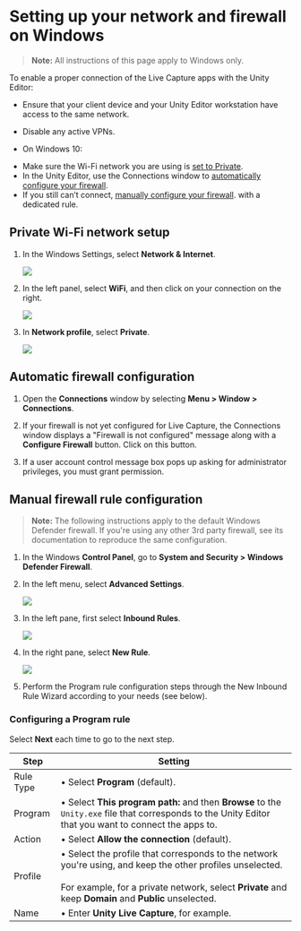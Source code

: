 # Setting up your network and firewall on Windows

>**Note:** All instructions of this page apply to Windows only.

To enable a proper connection of the Live Capture apps with the Unity Editor:

-   Ensure that your client device and your Unity Editor workstation have access to the same network.

-   Disable any active VPNs.

-   On Windows 10:
  * Make sure the Wi-Fi network you are using is [set to Private](#private-wi-fi-network-setup).
  * In the Unity Editor, use the Connections window to [automatically configure your firewall](#automatic-firewall-configuration).
  * If you still can’t connect, [manually configure your firewall](#manual-firewall-rule-configuration). with a dedicated rule.

## Private Wi-Fi network setup

1.  In the Windows Settings, select **Network & Internet**.

    ![](images/network-windows-settings.png)

2.  In the left panel, select **WiFi**, and then click on your connection on the right.

    ![](images/network-wifi.png)

3.  In **Network profile**, select **Private**.

    ![](images/network-private.png)

## Automatic firewall configuration

1.  Open the **Connections** window by selecting **Menu > Window > Connections**.

2.  If your firewall is not yet configured for Live Capture, the Connections window displays a "Firewall is not configured" message along with a **Configure Firewall** button. Click on this button.

3.  If a user account control message box pops up asking for administrator privileges, you must grant permission.

## Manual firewall rule configuration

> **Note:** The following instructions apply to the default Windows Defender firewall. If you're using any other 3rd party firewall, see its documentation to reproduce the same configuration.

1.  In the Windows **Control Panel**, go to **System and Security > Windows Defender Firewall**.

2.  In the left menu, select **Advanced Settings**.

    ![](images/firewall-advanced-settings.png)

3.  In the left pane, first select **Inbound Rules**.

    ![](images/firewall-inbound-rules.png)

4.  In the right pane, select **New Rule**.

    ![](images/firewall-new-rule.png)

5.  Perform the Program rule configuration steps through the New Inbound Rule Wizard according to your needs (see below).  

### Configuring a Program rule

Select **Next** each time to go to the next step.

| **Step**  | **Setting** |
|-----------|-------------|
| Rule Type | • Select **Program** (default). |
| Program   | • Select **This program path:** and then **Browse** to the `Unity.exe` file that corresponds to the Unity Editor that you want to connect the apps to. |
| Action    | • Select **Allow the connection** (default). |
| Profile   | • Select the profile that corresponds to the network you're using, and keep the other profiles unselected.<br /><br />For example, for a private network, select **Private** and keep **Domain** and **Public** unselected. |
| Name      | • Enter **Unity Live Capture**, for example. |
